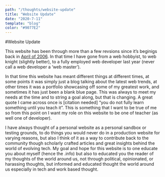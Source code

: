 ```yaml
---
path: "/thoughts/website-update"
title: "Website Update"
date: "2020-7-11"
template: "blog"
color: "#9077E2"
---
```


#Website Update

This website has been through more than a few revsions since it’s beginigs back in [April of 2006](https://web.archive.org/web/20060402202533/http://davidholbrook.info/). In that time I have gone from a web hobbyist, to web knight (slightly better), to a fully employed web developer last year (never call a web developer a ‘web master’).

In that time this website has meant different things at different times, at some points it was simply just a blog talking about the latest web trends, at other times it was a portfolio showcasing off some of my greatest work, and sometimes it has just been a blank blue page. This was always to meet my needs at the time and to string a goal along, but that is changing. A great quote I came across once is [citation needed] “you do not fully learn something until you teach it”. This is something that I want to be true of me so from this point on I want my role on this website to be one of teacher (as well one of developer).

I have always thought of a personal website as a personal sandbox or testing grounds, to do things you would never do in a production website for varying reasons, but also I think of it as a way to contribute back to the community though scholarly crafted articles and great insights behind the world of evolving tech. My goal and hope for this website is to one educate you about myself (hence the .info) but also to educated you the reader of my thoughts of the world around us, not through political, opinionated, or harassing thoughts, but informed and educated thought the world around us especially in tech and work based thought.
